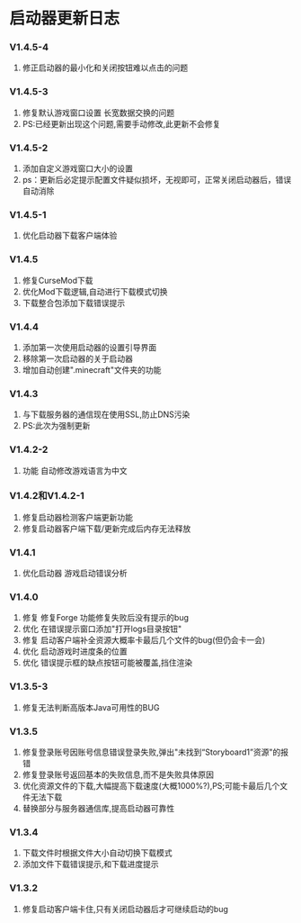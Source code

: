 # 启动器更新日志

### V1.4.5-4

1. 修正启动器的最小化和关闭按钮难以点击的问题

### V1.4.5-3

1. 修复默认游戏窗口设置 长宽数据交换的问题
2. PS:已经更新出现这个问题,需要手动修改,此更新不会修复

### V1.4.5-2

1. 添加自定义游戏窗口大小的设置&#x20;
2. ps：更新后必定提示配置文件疑似损坏，无视即可，正常关闭启动器后，错误自动消除

### V1.4.5-1

1. 优化启动器下载客户端体验

### V1.4.5

1. 修复CurseMod下载&#x20;
2. 优化Mod下载逻辑,自动进行下载模式切换&#x20;
3. 下载整合包添加下载错误提示

### V1.4.4

1. 添加第一次使用启动器的设置引导界面&#x20;
2. 移除第一次启动器的关于启动器&#x20;
3. 增加自动创建".minecraft"文件夹的功能

### V1.4.3

1. 与下载服务器的通信现在使用SSL,防止DNS污染&#x20;
2. PS:此次为强制更新

### V1.4.2-2

1. 功能 自动修改游戏语言为中文

### V1.4.2和V1.4.2-1

1. 修复启动器检测客户端更新功能
2. 修复启动器客户端下载/更新完成后内存无法释放

### V1.4.1

1. 优化启动器 游戏启动错误分析

### V1.4.0

1. 修复 修复Forge 功能修复失败后没有提示的bug&#x20;
2. 优化 在错误提示窗口添加"打开logs目录按钮"&#x20;
3. 修复 启动客户端补全资源大概率卡最后几个文件的bug(但仍会卡一会)&#x20;
4. 优化 启动游戏时进度条的位置&#x20;
5. 优化 错误提示框的缺点按钮可能被覆盖,挡住渲染

### V1.3.5-3

1. 修复无法判断高版本Java可用性的BUG

### V1.3.5

1. 修复登录账号因账号信息错误登录失败,弹出"未找到“Storyboard1”资源"的报错&#x20;
2. 修复登录账号返回基本的失败信息,而不是失败具体原因&#x20;
3. 优化资源文件的下载,大幅提高下载速度(大概1000%?),PS;可能卡最后几个文件无法下载&#x20;
4. 替换部分与服务器通信库,提高启动器可靠性

### V1.3.4

1. 下载文件时根据文件大小自动切换下载模式&#x20;
2. 添加文件下载错误提示,和下载进度提示

### V1.3.2

1. 修复启动客户端卡住,只有关闭启动器后才可继续启动的bug
